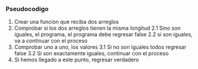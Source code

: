 ### Pseudocodigo

1. Crear una funcion que reciba dos arreglos
2. Comprobar si los dos arreglos tienen la misma longitud
  2.1 Sino son iguales, el programa, el programa debe regresar false
  2.2 si son iguales, va a continuar con el proceso
3. Comprobar uno a uno, los valores
  3.1 Si no son iguales todos regresar false
  3.2 Si son exactamente  iguales, continuar con el proceso
4. Si hemos llegado a este punto, regresar verdadero
